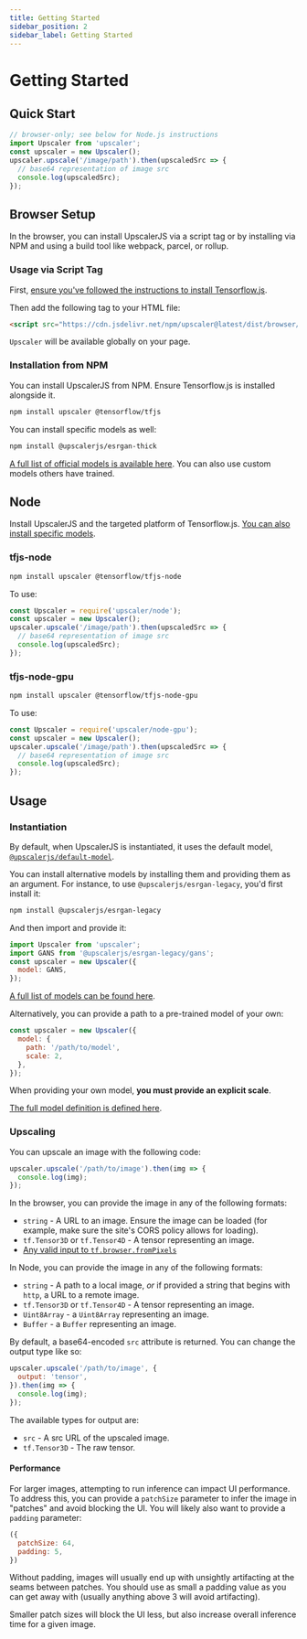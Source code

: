```yaml
---
title: Getting Started
sidebar_position: 2
sidebar_label: Getting Started
---
```


# Getting Started

## Quick Start

```javascript
// browser-only; see below for Node.js instructions
import Upscaler from 'upscaler'; 
const upscaler = new Upscaler();
upscaler.upscale('/image/path').then(upscaledSrc => {
  // base64 representation of image src
  console.log(upscaledSrc);
});
```

## Browser Setup

In the browser, you can install UpscalerJS via a script tag or by installing via NPM and using a build tool like webpack, parcel, or rollup.

### Usage via Script Tag

First, [ensure you've followed the instructions to install Tensorflow.js](https://www.tensorflow.org/js/tutorials/setup).

Then add the following tag to your HTML file:

```HTML
<script src="https://cdn.jsdelivr.net/npm/upscaler@latest/dist/browser/umd/upscaler.min.js"></script>
```

`Upscaler` will be available globally on your page.

### Installation from NPM

You can install UpscalerJS from NPM. Ensure Tensorflow.js is installed alongside it.

```bash
npm install upscaler @tensorflow/tfjs
```

You can install specific models as well:

```bash
npm install @upscalerjs/esrgan-thick
```

[A full list of official models is available here](/models). You can also use custom models others have trained.

## Node

Install UpscalerJS and the targeted platform of Tensorflow.js. [You can also install specific models](/models).

### tfjs-node

```bash
npm install upscaler @tensorflow/tfjs-node
```

To use:

```javascript
const Upscaler = require('upscaler/node');
const upscaler = new Upscaler();
upscaler.upscale('/image/path').then(upscaledSrc => {
  // base64 representation of image src
  console.log(upscaledSrc);
});
```

### tfjs-node-gpu

```bash
npm install upscaler @tensorflow/tfjs-node-gpu
```

To use:

```javascript
const Upscaler = require('upscaler/node-gpu');
const upscaler = new Upscaler();
upscaler.upscale('/image/path').then(upscaledSrc => {
  // base64 representation of image src
  console.log(upscaledSrc);
});
```

## Usage

### Instantiation

By default, when UpscalerJS is instantiated, it uses the default model, [`@upscalerjs/default-model`](https://npmjs.com/package/@upscalerjs/default-model).

You can install alternative models by installing them and providing them as an argument. For instance, to use `@upscalerjs/esrgan-legacy`, you'd first install it:

```sh
npm install @upscalerjs/esrgan-legacy
```

And then import and provide it:

```javascript
import Upscaler from 'upscaler';
import GANS from '@upscalerjs/esrgan-legacy/gans';
const upscaler = new Upscaler({
  model: GANS,
});
```

[A full list of models can be found here](/models).

Alternatively, you can provide a path to a pre-trained model of your own:

```javascript
const upscaler = new Upscaler({
  model: {
    path: '/path/to/model',
    scale: 2,
  },
});
```

When providing your own model, **you must provide an explicit scale**.

[The full model definition is defined here](https://github.com/thekevinscott/UpscalerJS/blob/v1.0.0/packages/core/src/index.ts#L18).

### Upscaling

You can upscale an image with the following code:

```javascript
upscaler.upscale('/path/to/image').then(img => {
  console.log(img);
});
```

In the browser, you can provide the image in any of the following formats:

* `string` - A URL to an image. Ensure the image can be loaded (for example, make sure the site's CORS policy allows for loading).
* `tf.Tensor3D` or `tf.Tensor4D` - A tensor representing an image.
* [Any valid input to `tf.browser.fromPixels`](https://js.tensorflow.org/api/latest/#browser.fromPixels)

In Node, you can provide the image in any of the following formats:

* `string` - A path to a local image, _or_ if provided a string that begins with `http`, a URL to a remote image.
* `tf.Tensor3D` or `tf.Tensor4D` - A tensor representing an image.
* `Uint8Array` - a `Uint8Array` representing an image.
* `Buffer` - a `Buffer` representing an image.

By default, a base64-encoded `src` attribute is returned. You can change the output type like so:

```javascript
upscaler.upscale('/path/to/image', {
  output: 'tensor',
}).then(img => {
  console.log(img);
});
```

The available types for output are:

* `src` - A src URL of the upscaled image.
* `tf.Tensor3D` - The raw tensor.

#### Performance

For larger images, attempting to run inference can impact UI performance. To address this, you can provide a `patchSize` parameter to infer the image in "patches" and avoid blocking the UI. You will likely also want to provide a `padding` parameter:

```javascript
({
  patchSize: 64,
  padding: 5,
})
```

Without padding, images will usually end up with unsightly artifacting at the seams between patches. You should use as small a padding value as you can get away with (usually anything above 3 will avoid artifacting).

Smaller patch sizes will block the UI less, but also increase overall inference time for a given image.
